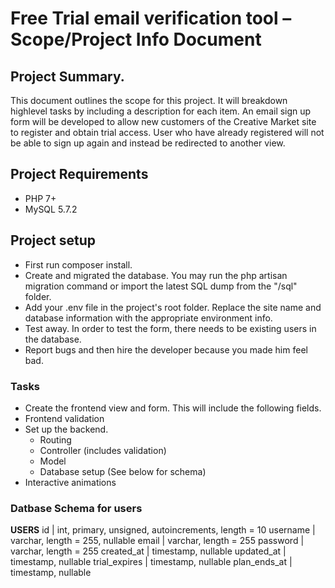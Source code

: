 # Free Trial email verification tool – Scope/Project Info Document

## Project Summary.
This document outlines the scope for this project. It will breakdown highlevel tasks by including a description for each item.
An email sign up form will be developed to allow new customers of the Creative Market site to register and obtain trial access. User who have already registered will not be able to sign up again and instead be redirected to another view.

## Project Requirements
 - PHP 7+
 - MySQL 5.7.2

## Project setup
- First run composer install.
- Create and migrated the database. You may run the php artisan migration command or import the latest SQL dump from the "/sql" folder.
- Add your .env file in the project's root folder. Replace the site name and database information with the appropriate environment info.
- Test away. In order to test the form, there needs to be existing users in the database.
- Report bugs and then hire the developer because you made him feel bad.

### Tasks
- Create the frontend view and form. This will include the following fields.
- Frontend validation 
- Set up the backend.
    - Routing
    - Controller (includes validation)
    - Model
    - Database setup (See below for schema)
- Interactive animations
    
### Datbase Schema for users

**USERS**
id | int, primary, unsigned, autoincrements, length = 10
username | varchar, length = 255, nullable
email | varchar, length = 255
password | varchar, length = 255
created_at | timestamp, nullable
updated_at | timestamp, nullable
trial_expires | timestamp, nullable
plan_ends_at | timestamp, nullable
